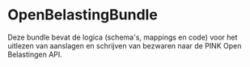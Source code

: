 # OpenBelastingBundle

Deze bundle bevat de logica (schema's, mappings en code) voor het uitlezen van aanslagen en schrijven van bezwaren naar de PINK Open Belastingen API.
